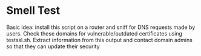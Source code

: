 # Smell Test

Basic idea: install this script on a router and sniff for DNS requests made by users.
Check these domains for vulnerable/outdated certificates using testssl.sh.
Extract information from this output and contact domain admins so that they can update their security
